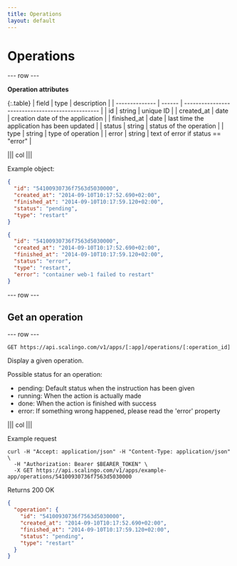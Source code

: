```yaml
---
title: Operations
layout: default
---
```


# Operations

--- row ---

**Operation attributes**

{:.table}
| field          | type   | description                                      |
| -------------- | ------ | ------------------------------------------------ |
| id             | string | unique ID                                        |
| created_at     | date   | creation date of the application                 |
| finished_at    | date   | last time the application has been updated       |
| status         | string | status of the operation                          |
| type           | string | type of operation                                |
| error          | string | text of error if status == "error"               |

||| col |||

Example object:

```json
{
  "id": "54100930736f7563d5030000",
  "created_at": "2014-09-10T10:17:52.690+02:00",
  "finished_at": "2014-09-10T10:17:59.120+02:00",
  "status": "pending",
  "type": "restart"
}

{
  "id": "54100930736f7563d5030000",
  "created_at": "2014-09-10T10:17:52.690+02:00",
  "finished_at": "2014-09-10T10:17:59.120+02:00",
  "status": "error",
  "type": "restart",
  "error": "container web-1 failed to restart"
}
```

--- row ---

## Get an operation

--- row ---

`GET https://api.scalingo.com/v1/apps/[:app]/operations/[:operation_id]`

Display a given operation.

Possible status for an operation:

* pending: Default status when the instruction has been given
* running: When the action is actually made
* done: When the action is finished with success
* error: If something wrong happened, please read the 'error' property

||| col |||

Example request

```shell
curl -H "Accept: application/json" -H "Content-Type: application/json" \
  -H "Authorization: Bearer $BEARER_TOKEN" \
  -X GET https://api.scalingo.com/v1/apps/example-app/operations/54100930736f7563d5030000
```

Returns 200 OK

```json
{
  "operation": {
    "id": "54100930736f7563d5030000",
    "created_at": "2014-09-10T10:17:52.690+02:00",
    "finished_at": "2014-09-10T10:17:59.120+02:00",
    "status": "pending",
    "type": "restart"
  }
}
```
